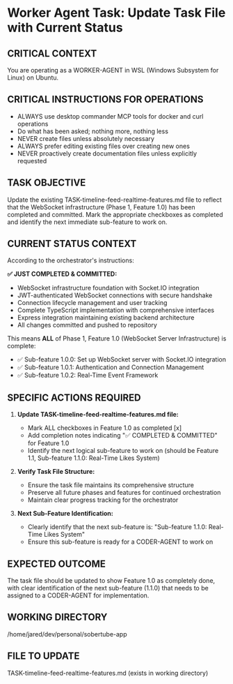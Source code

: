 # Worker Agent Task: Update Task File with Current Status

## CRITICAL CONTEXT
You are operating as a WORKER-AGENT in WSL (Windows Subsystem for Linux) on Ubuntu. 

## CRITICAL INSTRUCTIONS FOR OPERATIONS
- ALWAYS use desktop commander MCP tools for docker and curl operations
- Do what has been asked; nothing more, nothing less
- NEVER create files unless absolutely necessary
- ALWAYS prefer editing existing files over creating new ones
- NEVER proactively create documentation files unless explicitly requested

## TASK OBJECTIVE
Update the existing TASK-timeline-feed-realtime-features.md file to reflect that the WebSocket infrastructure (Phase 1, Feature 1.0) has been completed and committed. Mark the appropriate checkboxes as completed and identify the next immediate sub-feature to work on.

## CURRENT STATUS CONTEXT
According to the orchestrator's instructions:

**✅ JUST COMPLETED & COMMITTED:**
- WebSocket infrastructure foundation with Socket.IO integration
- JWT-authenticated WebSocket connections with secure handshake
- Connection lifecycle management and user tracking
- Complete TypeScript implementation with comprehensive interfaces
- Express integration maintaining existing backend architecture
- All changes committed and pushed to repository

This means **ALL** of Phase 1, Feature 1.0 (WebSocket Server Infrastructure) is complete:
- ✅ Sub-feature 1.0.0: Set up WebSocket server with Socket.IO integration 
- ✅ Sub-feature 1.0.1: Authentication and Connection Management
- ✅ Sub-feature 1.0.2: Real-Time Event Framework

## SPECIFIC ACTIONS REQUIRED

1. **Update TASK-timeline-feed-realtime-features.md file:**
   - Mark ALL checkboxes in Feature 1.0 as completed [x]
   - Add completion notes indicating "✅ COMPLETED & COMMITTED" for Feature 1.0
   - Identify the next logical sub-feature to work on (should be Feature 1.1, Sub-feature 1.1.0: Real-Time Likes System)

2. **Verify Task File Structure:**
   - Ensure the task file maintains its comprehensive structure
   - Preserve all future phases and features for continued orchestration
   - Maintain clear progress tracking for the orchestrator

3. **Next Sub-Feature Identification:**
   - Clearly identify that the next sub-feature is: "Sub-feature 1.1.0: Real-Time Likes System"
   - Ensure this sub-feature is ready for a CODER-AGENT to work on

## EXPECTED OUTCOME
The task file should be updated to show Feature 1.0 as completely done, with clear identification of the next sub-feature (1.1.0) that needs to be assigned to a CODER-AGENT for implementation.

## WORKING DIRECTORY
/home/jared/dev/personal/sobertube-app

## FILE TO UPDATE
TASK-timeline-feed-realtime-features.md (exists in working directory)